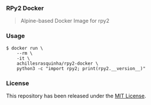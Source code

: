 ### RPy2 Docker

> Alpine-based Docker Image for rpy2

### Usage

```
$ docker run \
    --rm \
    -it \
    achillesrasquinha/rpy2-docker \
    python3 -c "import rpy2; print(rpy2.__version__)"
```

### License

This repository has been released under the [MIT License](LICENSE).